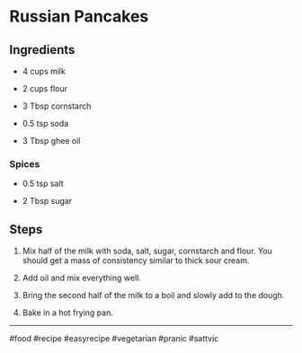 # Russian Pancakes

## Ingredients

*   4 cups milk
    
*   2 cups flour
    
*   3 Tbsp cornstarch
    
*   0.5 tsp soda
    
*   3 Tbsp ghee oil
    

### Spices

*   0.5 tsp salt
    
*   2 Tbsp sugar
    

## Steps

1.  Mix half of the milk with soda, salt, sugar, cornstarch and flour. You should get a mass of consistency similar to thick sour cream.
    
2.  Add oil and mix everything well.
    
3.  Bring the second half of the milk to a boil and slowly add to the dough.
    
4.  Bake in a hot frying pan.
    

---

#food #recipe #easyrecipe #vegetarian #pranic #sattvic